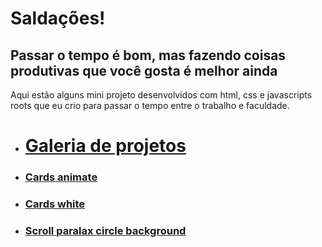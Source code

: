 Saldações!
===

Passar o tempo é bom, mas fazendo coisas produtivas que você gosta é melhor ainda
---

Aqui estão alguns mini projeto desenvolvidos com html, css e javascripts roots que eu crio para passar o tempo entre o trabalho e faculdade.

- # [Galeria de projetos](https://emanueldsc.github.io/tricks/)

- ### [Cards animate](https://emanueldsc.github.io/tricks/cards_animate)
- ### [Cards white](https://emanueldsc.github.io/tricks/cards_white)
- ### [Scroll paralax circle background](#) 
